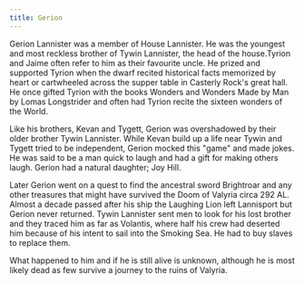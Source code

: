 ```yaml
---
title: Gerion
---
```


Gerion Lannister was a member of House Lannister. He was the youngest and most reckless brother of Tywin Lannister, the head of the house.Tyrion and Jaime often refer to him as their favourite uncle. He prized and supported Tyrion when the dwarf recited historical facts memorized by heart or cartwheeled across the supper table in Casterly Rock's great hall. He once gifted Tyrion with the books Wonders and Wonders Made by Man by Lomas Longstrider and often had Tyrion recite the sixteen wonders of the World.

Like his brothers, Kevan and Tygett, Gerion was overshadowed by their older brother Tywin Lannister. While Kevan build up a life near Tywin and Tygett tried to be independent, Gerion mocked this "game" and made jokes. He was said to be a man quick to laugh and had a gift for making others laugh. Gerion had a natural daughter; Joy Hill.

Later Gerion went on a quest to find the ancestral sword Brightroar and any other treasures that might have survived the Doom of Valyria circa 292 AL. Almost a decade passed after his ship the Laughing Lion left Lannisport but Gerion never returned. Tywin Lannister sent men to look for his lost brother and they traced him as far as Volantis, where half his crew had deserted him because of his intent to sail into the Smoking Sea. He had to buy slaves to replace them.

What happened to him and if he is still alive is unknown, although he is most likely dead as few survive a journey to the ruins of Valyria. 


